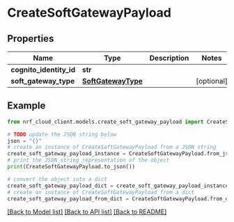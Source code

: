 # CreateSoftGatewayPayload


## Properties

Name | Type | Description | Notes
------------ | ------------- | ------------- | -------------
**cognito_identity_id** | **str** |  | 
**soft_gateway_type** | [**SoftGatewayType**](SoftGatewayType.md) |  | [optional] 

## Example

```python
from nrf_cloud_client.models.create_soft_gateway_payload import CreateSoftGatewayPayload

# TODO update the JSON string below
json = "{}"
# create an instance of CreateSoftGatewayPayload from a JSON string
create_soft_gateway_payload_instance = CreateSoftGatewayPayload.from_json(json)
# print the JSON string representation of the object
print(CreateSoftGatewayPayload.to_json())

# convert the object into a dict
create_soft_gateway_payload_dict = create_soft_gateway_payload_instance.to_dict()
# create an instance of CreateSoftGatewayPayload from a dict
create_soft_gateway_payload_from_dict = CreateSoftGatewayPayload.from_dict(create_soft_gateway_payload_dict)
```
[[Back to Model list]](../README.md#documentation-for-models) [[Back to API list]](../README.md#documentation-for-api-endpoints) [[Back to README]](../README.md)


